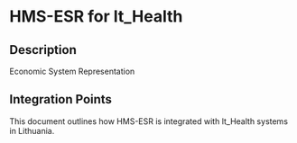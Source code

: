 # HMS-ESR for lt_Health

## Description

Economic System Representation

## Integration Points

This document outlines how HMS-ESR is integrated with lt_Health systems in Lithuania.

